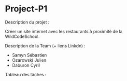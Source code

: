 # Project-P1

Description du projet :

Créer un site internet avec les restaurants à proximité de la WildCodeSchool.

Description de la Team (+ liens Linkdn) :

- Samyn Sébastien
- Ozarowski Julien
- Daburon Cyril

Tableau des tâches :
